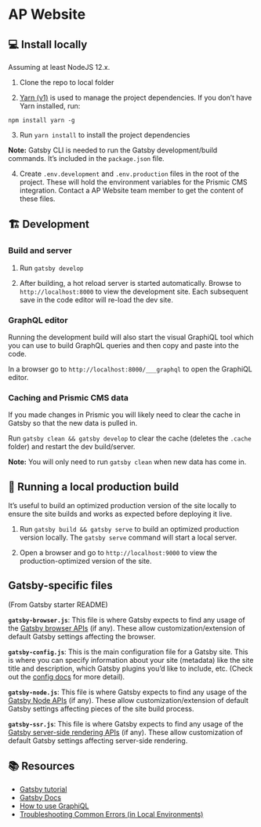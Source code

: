 # AP Website

## 💻 Install locally 

Assuming at least NodeJS 12.x.

1. Clone the repo to local folder

2. [Yarn (v1)](https://classic.yarnpkg.com/en/) is used to manage the project dependencies. If you don’t have Yarn installed, run:

```
npm install yarn -g
```

3. Run `yarn install` to install the project dependencies

**Note:** Gatsby CLI is needed to run the Gatsby development/build commands. It’s included in the `package.json` file.

4. Create `.env.development` and `.env.production` files in the root of the project. These will hold the environment variables for the Prismic CMS integration. Contact a AP Website team member to get the content of these files.

## 🏗 Development

### Build and server

1. Run `gatsby develop`

2. After building, a hot reload server is started automatically. Browse to `http://localhost:8000` to view the development site. Each subsequent save in the code editor will re-load the dev site.

### GraphQL editor

Running the development build will also start the visual GraphiQL tool which you can use to build GraphQL queries and then copy and paste into the code.

In a browser go to `http://localhost:8000/___graphql` to open the GraphiQL editor. 

### Caching and Prismic CMS data

If you made changes in Prismic you will likely need to clear the cache in Gatsby so that the new data is pulled in.

Run `gatsby clean && gatsby develop` to clear the cache (deletes the `.cache` folder) and restart the dev build/server.

**Note:** You will only need to run `gatsby clean` when new data has come in.

## 🚀 Running a local production build

It’s useful to build an optimized production version of the site locally to ensure the site builds and works as expected before deploying it live.

1. Run `gatsby build && gatsby serve` to build an optimized production version locally. The `gatsby serve` command will start a local server. 

2. Open a browser and go to `http://localhost:9000` to view the production-optimized version of the site.

## Gatsby-specific files

(From Gatsby starter README)

**`gatsby-browser.js`**: This file is where Gatsby expects to find any usage of the [Gatsby browser APIs](https://www.gatsbyjs.org/docs/browser-apis/) (if any). These allow customization/extension of default Gatsby settings affecting the browser.

**`gatsby-config.js`**: This is the main configuration file for a Gatsby site. This is where you can specify information about your site (metadata) like the site title and description, which Gatsby plugins you’d like to include, etc. (Check out the [config docs](https://www.gatsbyjs.org/docs/gatsby-config/) for more detail).

**`gatsby-node.js`**: This file is where Gatsby expects to find any usage of the [Gatsby Node APIs](https://www.gatsbyjs.org/docs/node-apis/) (if any). These allow customization/extension of default Gatsby settings affecting pieces of the site build process.

**`gatsby-ssr.js`**: This file is where Gatsby expects to find any usage of the [Gatsby server-side rendering APIs](https://www.gatsbyjs.org/docs/ssr-apis/) (if any). These allow customization of default Gatsby settings affecting server-side rendering.

## 📚 Resources

* [Gatsby tutorial](https://www.gatsbyjs.org/tutorial/)
* [Gatsby Docs](https://www.gatsbyjs.org/docs/)
* [How to use GraphiQL](https://www.gatsbyjs.com/docs/how-to/querying-data/running-queries-with-graphiql/#how-to-use-graphiql)
* [Troubleshooting Common Errors (in Local Environments)](https://www.gatsbyjs.com/docs/how-to/local-development/troubleshooting-common-errors/)